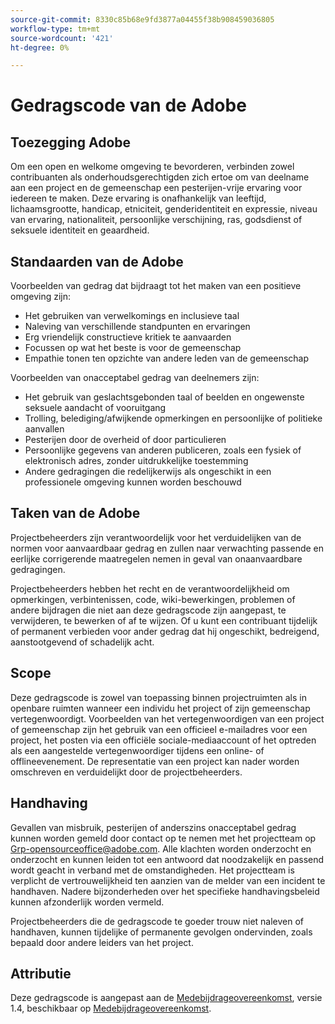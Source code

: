 ```yaml
---
source-git-commit: 8330c85b68e9fd3877a04455f38b908459036805
workflow-type: tm+mt
source-wordcount: '421'
ht-degree: 0%

---
```

# Gedragscode van de Adobe

## Toezegging Adobe

Om een open en welkome omgeving te bevorderen, verbinden zowel contribuanten als onderhoudsgerechtigden zich ertoe om van deelname aan een project en de gemeenschap een pesterijen-vrije ervaring voor iedereen te maken. Deze ervaring is onafhankelijk van leeftijd, lichaamsgrootte, handicap, etniciteit, genderidentiteit en expressie, niveau van ervaring, nationaliteit, persoonlijke verschijning, ras, godsdienst of seksuele identiteit en geaardheid.

## Standaarden van de Adobe

Voorbeelden van gedrag dat bijdraagt tot het maken van een positieve omgeving zijn:

* Het gebruiken van verwelkomings en inclusieve taal
* Naleving van verschillende standpunten en ervaringen
* Erg vriendelijk constructieve kritiek te aanvaarden
* Focussen op wat het beste is voor de gemeenschap
* Empathie tonen ten opzichte van andere leden van de gemeenschap

Voorbeelden van onacceptabel gedrag van deelnemers zijn:

* Het gebruik van geslachtsgebonden taal of beelden en ongewenste seksuele aandacht of vooruitgang
* Trolling, belediging/afwijkende opmerkingen en persoonlijke of politieke aanvallen
* Pesterijen door de overheid of door particulieren
* Persoonlijke gegevens van anderen publiceren, zoals een fysiek of elektronisch adres, zonder uitdrukkelijke toestemming
* Andere gedragingen die redelijkerwijs als ongeschikt in een professionele omgeving kunnen worden beschouwd

## Taken van de Adobe

Projectbeheerders zijn verantwoordelijk voor het verduidelijken van de normen voor aanvaardbaar gedrag en zullen naar verwachting passende en eerlijke corrigerende maatregelen nemen in geval van onaanvaardbare gedragingen.

Projectbeheerders hebben het recht en de verantwoordelijkheid om opmerkingen, verbintenissen, code, wiki-bewerkingen, problemen of andere bijdragen die niet aan deze gedragscode zijn aangepast, te verwijderen, te bewerken of af te wijzen. Of u kunt een contribuant tijdelijk of permanent verbieden voor ander gedrag dat hij ongeschikt, bedreigend, aanstootgevend of schadelijk acht.

## Scope

Deze gedragscode is zowel van toepassing binnen projectruimten als in openbare ruimten wanneer een individu het project of zijn gemeenschap vertegenwoordigt. Voorbeelden van het vertegenwoordigen van een project of gemeenschap zijn het gebruik van een officieel e-mailadres voor een project, het posten via een officiële sociale-mediaaccount of het optreden als een aangestelde vertegenwoordiger tijdens een online- of offlineevenement. De representatie van een project kan nader worden omschreven en verduidelijkt door de projectbeheerders.

## Handhaving

Gevallen van misbruik, pesterijen of anderszins onacceptabel gedrag kunnen worden gemeld door contact op te nemen met het projectteam op Grp-opensourceoffice@adobe.com. Alle klachten worden onderzocht en onderzocht en kunnen leiden tot een antwoord dat noodzakelijk en passend wordt geacht in verband met de omstandigheden. Het projectteam is verplicht de vertrouwelijkheid ten aanzien van de melder van een incident te handhaven. Nadere bijzonderheden over het specifieke handhavingsbeleid kunnen afzonderlijk worden vermeld.

Projectbeheerders die de gedragscode te goeder trouw niet naleven of handhaven, kunnen tijdelijke of permanente gevolgen ondervinden, zoals bepaald door andere leiders van het project.

## Attributie

Deze gedragscode is aangepast aan de [Medebijdrageovereenkomst](https://www.contributor-covenant.org/), versie 1.4, beschikbaar op [Medebijdrageovereenkomst](https://www.contributor-covenant.org/version/1/4/code-of-conduct/).
